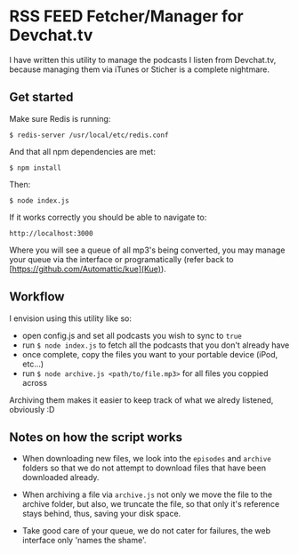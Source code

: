 # RSS FEED Fetcher/Manager for Devchat.tv

I have written this utility to manage the podcasts I listen from Devchat.tv,
because managing them via iTunes or Sticher is a complete nightmare.


## Get started

Make sure Redis is running:

    $ redis-server /usr/local/etc/redis.conf

And that all npm dependencies are met:

    $ npm install

Then:

    $ node index.js

If it works correctly you should be able to navigate to:

    http://localhost:3000

Where you will see a queue of all mp3's being converted, you may manage your
queue via the interface or programatically (refer back to
[https://github.com/Automattic/kue](Kue)).


## Workflow

I envision using this utility like so:

- open config.js and set all podcasts you wish to sync to `true`
- run `$ node index.js` to fetch all the podcasts that you don't already have
- once complete, copy the files you want to your portable device (iPod, etc...)
- run `$ node archive.js <path/to/file.mp3>` for all files you coppied across

Archiving them makes it easier to keep track of what we alredy listened,
obviously :D


## Notes on how the script works

- When downloading new files, we look into the `episodes` and `archive` folders
so that we do not attempt to download files that have been downloaded already.

- When archiving a file via `archive.js` not only we move the file to the
archive folder, but also, we truncate the file, so that only it's reference
stays behind, thus, saving your disk space.

- Take good care of your queue, we do not cater for failures, the web interface
only 'names the shame'.
